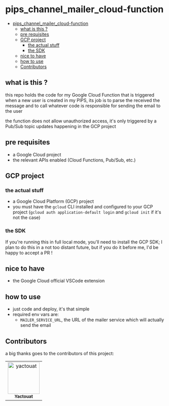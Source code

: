 # pips_channel_mailer_cloud-function

<!-- TOC -->

- [pips_channel_mailer_cloud-function](#pips_channel_mailer_cloud-function)
  - [what is this ?](#what-is-this-)
  - [pre requisites](#pre-requisites)
  - [GCP project](#gcp-project)
    - [the actual stuff](#the-actual-stuff)
    - [the SDK](#the-sdk)
  - [nice to have](#nice-to-have)
  - [how to use](#how-to-use)
  - [Contributors](#contributors)

<!-- /TOC -->

## what is this ?

this repo holds the code for my Google Cloud Function that is triggered when a new user is created in my PIPS, its job is to parse the received the message and to call whatever code is responsible for sending the email to the user

the function does not allow unauthorized access, it's only triggered by a Pub/Sub topic updates happening in the GCP project

## pre requisites

- a Google Cloud project
- the relevant APIs enabled (Cloud Functions, Pub/Sub, etc.)

## GCP project

### the actual stuff

- a Google Cloud Platform (GCP) project
- you must have the `gcloud` CLI installed and configured to your GCP project (`gcloud auth application-default login` and `gcloud init` if it's not the case)

### the SDK

If you're running this in full local mode, you'll need to install the GCP SDK; I plan to do this in a not too distant future, but if you do it before me, I'd be happy to accept a PR !

## nice to have

- the Google Cloud official VSCode extension

## how to use

- just code and deploy, it's that simple
- required env vars are:
  - `MAILER_SERVICE_URL`, the URL of the mailer service which will actually send the email

## Contributors

a big thanks goes to the contributors of this project:

<table>
<tbody>
    <tr>
        <td align="center"><a href="https://github.com/yactouat"><img src="https://avatars.githubusercontent.com/u/37403808?v=4" width="100px;" alt="yactouat"/><br /><sub><b>Yactouat</b></sub></a><br /><a href="https://github.com/yactouat"></td>
    </tr>
</tbody>
</table>
